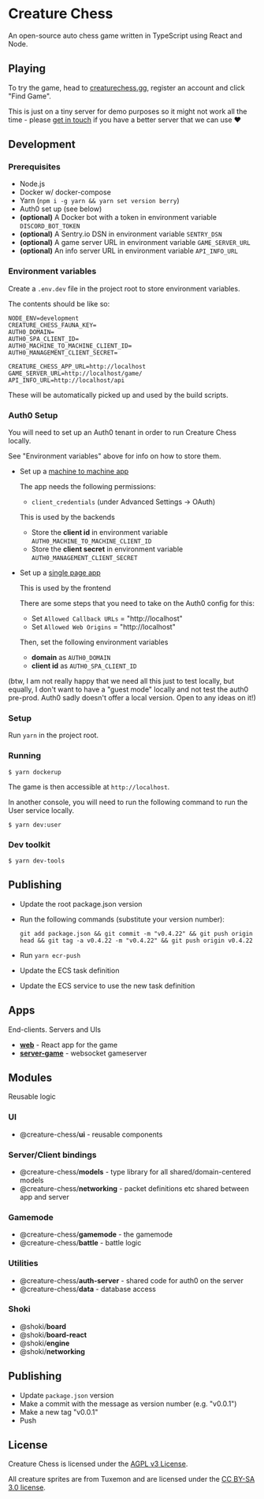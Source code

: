 # Creature Chess

An open-source auto chess game written in TypeScript using React and Node.

## Playing

To try the game, head to [creaturechess.gg](https://creaturechess.gg), register an account and click "Find Game".

This is just on a tiny server for demo purposes so it might not work all the time - please [get in touch](mailto:jameskmonger@hotmail.co.uk) if you have a better server that we can use :heart:

## Development

### Prerequisites

- Node.js
- Docker w/ docker-compose
- Yarn (`npm i -g yarn && yarn set version berry`)
- Auth0 set up (see below)
- **(optional)** A Docker bot with a token in environment variable `DISCORD_BOT_TOKEN`
- **(optional)** A Sentry.io DSN in environment variable `SENTRY_DSN`
- **(optional)** A game server URL in environment variable `GAME_SERVER_URL`
- **(optional)** An info server URL in environment variable `API_INFO_URL`

### Environment variables

Create a `.env.dev` file in the project root to store environment variables.

The contents should be like so:

```
NODE_ENV=development
CREATURE_CHESS_FAUNA_KEY=
AUTH0_DOMAIN=
AUTH0_SPA_CLIENT_ID=
AUTH0_MACHINE_TO_MACHINE_CLIENT_ID=
AUTH0_MANAGEMENT_CLIENT_SECRET=

CREATURE_CHESS_APP_URL=http://localhost
GAME_SERVER_URL=http://localhost/game/
API_INFO_URL=http://localhost/api
```

These will be automatically picked up and used by the build scripts.

### Auth0 Setup

You will need to set up an Auth0 tenant in order to run Creature Chess locally.

See "Environment variables" above for info on how to store them.

- Set up a [machine to machine app](https://auth0.com/docs/applications/set-up-an-application/register-machine-to-machine-applications)

  The app needs the following permissions:

  - `client_credentials` (under Advanced Settings -> OAuth)

  This is used by the backends

  - Store the **client id** in environment variable `AUTH0_MACHINE_TO_MACHINE_CLIENT_ID`
  - Store the **client secret** in environment variable `AUTH0_MANAGEMENT_CLIENT_SECRET`

- Set up a [single page app](https://auth0.com/docs/applications/set-up-an-application/register-single-page-app)

  This is used by the frontend

  There are some steps that you need to take on the Auth0 config for this:

  - Set `Allowed Callback URLs` = "http://localhost"
  - Set `Allowed Web Origins` = "http://localhost"

  Then, set the following environment variables

  - **domain** as `AUTH0_DOMAIN`
  - **client id** as `AUTH0_SPA_CLIENT_ID`

(btw, I am not really happy that we need all this just to test locally, but equally, I don't want to have a "guest mode" locally and not test the auth0 pre-prod. Auth0 sadly doesn't offer a local version. Open to any ideas on it!)

### Setup

Run `yarn` in the project root.

### Running

```shell
$ yarn dockerup
```

The game is then accessible at `http://localhost`.

In another console, you will need to run the following command to run the User service locally.

```shell
$ yarn dev:user
```

### Dev toolkit

```shell
$ yarn dev-tools
```

## Publishing

- Update the root package.json version
- Run the following commands (substitute your version number):

  ```
  git add package.json && git commit -m "v0.4.22" && git push origin head && git tag -a v0.4.22 -m "v0.4.22" && git push origin v0.4.22
  ```

- Run `yarn ecr-push`
- Update the ECS task definition
- Update the ECS service to use the new task definition

## Apps

End-clients. Servers and UIs

- [**web**](./apps/web/README.md) - React app for the game
- [**server-game**](./apps/server-game/README.md) - websocket gameserver

## Modules

Reusable logic

### UI

- \@creature-chess/**ui** - reusable components

### Server/Client bindings

- \@creature-chess/**models** - type library for all shared/domain-centered models
- \@creature-chess/**networking** - packet definitions etc shared between app and server

### Gamemode

- \@creature-chess/**gamemode** - the gamemode
- \@creature-chess/**battle** - battle logic

### Utilities

- \@creature-chess/**auth-server** - shared code for auth0 on the server
- \@creature-chess/**data** - database access

### Shoki

- \@shoki/**board**
- \@shoki/**board-react**
- \@shoki/**engine**
- \@shoki/**networking**

## Publishing

- Update `package.json` version
- Make a commit with the message as version number (e.g. "v0.0.1")
- Make a new tag "v0.0.1"
- Push

## License

Creature Chess is licensed under the [AGPL v3 License](LICENSE).

All creature sprites are from Tuxemon and are licensed under the [CC BY-SA 3.0 license](https://creativecommons.org/licenses/by-sa/3.0/).
